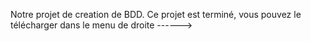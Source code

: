 Notre projet de creation de BDD. Ce projet est terminé, vous pouvez le télécharger dans le menu de droite ------>